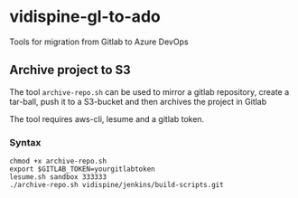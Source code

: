 # vidispine-gl-to-ado
Tools for migration from Gitlab to Azure DevOps

## Archive project to S3
The tool `archive-repo.sh` can be used to mirror a gitlab repository, create a tar-ball, push it to a S3-bucket and then archives the project in Gitlab

The tool requires aws-cli, lesume and a gitlab token.

### Syntax
```
chmod +x archive-repo.sh  
export $GITLAB_TOKEN=yourgitlabtoken  
lesume.sh sandbox 333333  
./archive-repo.sh vidispine/jenkins/build-scripts.git  
```
